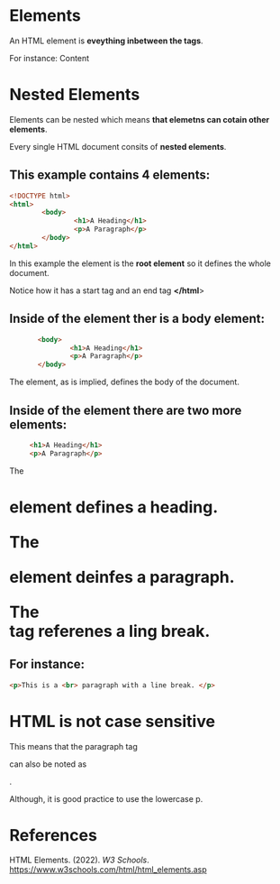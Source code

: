 # Elements 

An HTML element is **eveything inbetween the tags**. 

For instance: 
<tagname>Content</tagname> 

# Nested Elements 
Elements can be nested which means **that elemetns can cotain other elements**. 

Every single HTML document consits of **nested elements**. 

## This example contains 4 elements: 
``` html 
<!DOCTYPE html>
<html> 
        <body> 
                <h1>A Heading</h1> 
                <p>A Paragraph</p> 
        </body> 
</html> 
``` 
In this example the <html> element is the **root element** so it defines the whole document. 

Notice how it has a start tag **<html>** and an end tag **</html**> 

## Inside of the <html> element ther is a body element: 
 ``` html  
        <body> 
                <h1>A Heading</h1> 
                <p>A Paragraph</p> 
        </body> 
 ``` 

The <body> element, as is implied, defines the body of the document. 

## Inside of the <body> element there are two more elements: 
``` html 
     <h1>A Heading</h1> 
     <p>A Paragraph</p>  
``` 

The <h1> element defines a **heading**. 

The <p> element deinfes a **paragraph**. 

The <br> tag referenes a ling break. 

## For instance: 
``` html 
<p>This is a <br> paragraph with a line break. </p> 
``` 
        
# HTML is not case sensitive 
This means that the paragraph tag <p> can also be noted as <P>. 

Although, it is good practice to use the lowercase p. 

# References 
HTML Elements. (2022). *W3 Schools*. <https://www.w3schools.com/html/html_elements.asp> 


